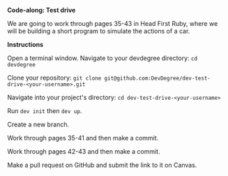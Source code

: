 **Code-along: Test drive**<br/>

We are going to work through pages 35-43 in Head First Ruby, where we will be building a short program to simulate the actions of a car.

**Instructions**

Open a terminal window.
Navigate to your devdegree directory:
`cd devdegree`

Clone your repository:
`git clone git@github.com:DevDegree/dev-test-drive-<your-username>.git`

Navigate into your project's directory:
`cd dev-test-drive-<your-username>`

Run `dev init` then `dev up`.

Create a new branch.

Work through pages 35-41 and then make a commit.

Work through pages 42-43 and then make a commit.

Make a pull request on GitHub and submit the link to it on Canvas.
